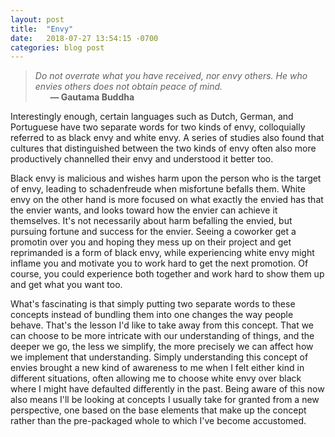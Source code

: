 ```yaml
---
layout: post
title:  "Envy"
date:   2018-07-27 13:54:15 -0700
categories: blog post
---
```


>*Do not overrate what you have received, nor envy others. He who envies others does not obtain peace of mind.* 
 <br>&nbsp;&nbsp;&nbsp;&nbsp;&nbsp;&nbsp;__&mdash; Gautama Buddha__ 

Interestingly enough, certain languages such as Dutch, German, and Portuguese have two separate words for two kinds of envy, colloquially referred to as black envy and white envy. A series of studies also found that cultures that distinguished between the two kinds of envy often also more productively channelled their envy and understood it better too. 

Black envy is malicious and wishes harm upon the person who is the target of envy, leading to schadenfreude when misfortune befalls them. White envy on the other hand is more focused on what exactly the envied has that the envier wants, and looks toward how the envier can achieve it themselves. It's not necessarily about harm befalling the envied, but pursuing fortune and success for the envier. Seeing a coworker get a promotin over you and hoping they mess up on their project and get reprimanded is a form of black envy, while experiencing white envy might inflame you and motivate you to work hard to get the next promotion. Of course, you could experience both together and work hard to show them up and get what you want too.

What's fascinating is that simply putting two separate words to these concepts instead of bundling them into one changes the way people behave. That's the lesson I'd like to take away from this concept. That we can choose to be more intricate with our understanding of things, and the deeper we go, the less we simplify, the more precisely we can affect how we implement that understanding. Simply understanding this concept of envies brought a new kind of awareness to me when I felt either kind in different situations, often allowing me to choose white envy over black where I might have defaulted differently in the past. Being aware of this now also means I'll be looking at concepts I usually take for granted from a new perspective, one based on the base elements that make up the concept rather than the pre-packaged whole to which I've become accustomed. 





